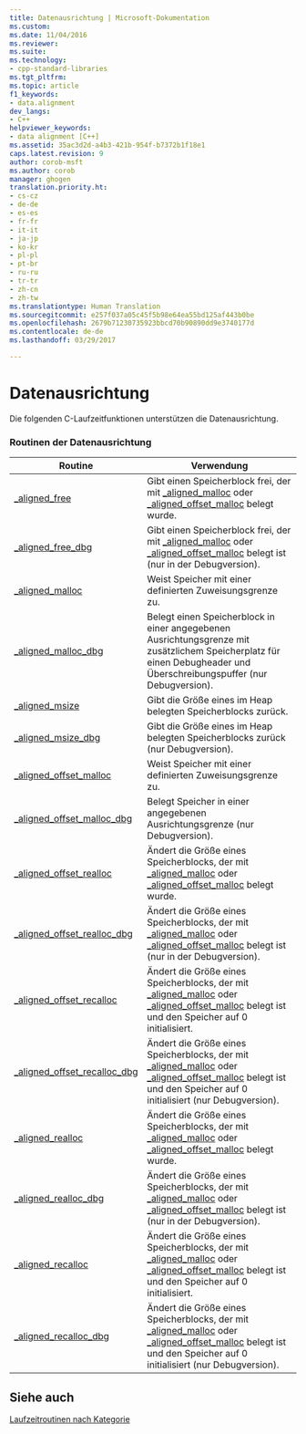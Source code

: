 ```yaml
---
title: Datenausrichtung | Microsoft-Dokumentation
ms.custom: 
ms.date: 11/04/2016
ms.reviewer: 
ms.suite: 
ms.technology:
- cpp-standard-libraries
ms.tgt_pltfrm: 
ms.topic: article
f1_keywords:
- data.alignment
dev_langs:
- C++
helpviewer_keywords:
- data alignment [C++]
ms.assetid: 35ac3d2d-a4b3-421b-954f-b7372b1f18e1
caps.latest.revision: 9
author: corob-msft
ms.author: corob
manager: ghogen
translation.priority.ht:
- cs-cz
- de-de
- es-es
- fr-fr
- it-it
- ja-jp
- ko-kr
- pl-pl
- pt-br
- ru-ru
- tr-tr
- zh-cn
- zh-tw
ms.translationtype: Human Translation
ms.sourcegitcommit: e257f037a05c45f5b98e64ea55bd125af443b0be
ms.openlocfilehash: 2679b71230735923bbcd70b90890dd9e3740177d
ms.contentlocale: de-de
ms.lasthandoff: 03/29/2017

---
```

# <a name="data-alignment"></a>Datenausrichtung
Die folgenden C-Laufzeitfunktionen unterstützen die Datenausrichtung.  
  
### <a name="data-alignment-routines"></a>Routinen der Datenausrichtung  
  
|Routine|Verwendung|  
|-------------|---------|  
|[_aligned_free](../c-runtime-library/reference/aligned-free.md)|Gibt einen Speicherblock frei, der mit [_aligned_malloc](../c-runtime-library/reference/aligned-malloc.md) oder [_aligned_offset_malloc](../c-runtime-library/reference/aligned-offset-malloc.md) belegt wurde.|  
|[_aligned_free_dbg](../c-runtime-library/reference/aligned-free-dbg.md)|Gibt einen Speicherblock frei, der mit [_aligned_malloc](../c-runtime-library/reference/aligned-malloc.md) oder [_aligned_offset_malloc](../c-runtime-library/reference/aligned-offset-malloc.md) belegt ist (nur in der Debugversion).|  
|[_aligned_malloc](../c-runtime-library/reference/aligned-malloc.md)|Weist Speicher mit einer definierten Zuweisungsgrenze zu.|  
|[_aligned_malloc_dbg](../c-runtime-library/reference/aligned-malloc-dbg.md)|Belegt einen Speicherblock in einer angegebenen Ausrichtungsgrenze mit zusätzlichem Speicherplatz für einen Debugheader und Überschreibungspuffer (nur Debugversion).|  
|[_aligned_msize](../c-runtime-library/reference/aligned-msize.md)|Gibt die Größe eines im Heap belegten Speicherblocks zurück.|  
|[_aligned_msize_dbg](../c-runtime-library/reference/aligned-msize-dbg.md)|Gibt die Größe eines im Heap belegten Speicherblocks zurück (nur Debugversion).|  
|[_aligned_offset_malloc](../c-runtime-library/reference/aligned-offset-malloc.md)|Weist Speicher mit einer definierten Zuweisungsgrenze zu.|  
|[_aligned_offset_malloc_dbg](../c-runtime-library/reference/aligned-offset-malloc-dbg.md)|Belegt Speicher in einer angegebenen Ausrichtungsgrenze (nur Debugversion).|  
|[_aligned_offset_realloc](../c-runtime-library/reference/aligned-offset-realloc.md)|Ändert die Größe eines Speicherblocks, der mit [_aligned_malloc](../c-runtime-library/reference/aligned-malloc.md) oder [_aligned_offset_malloc](../c-runtime-library/reference/aligned-offset-malloc.md) belegt wurde.|  
|[_aligned_offset_realloc_dbg](../c-runtime-library/reference/aligned-offset-realloc-dbg.md)|Ändert die Größe eines Speicherblocks, der mit [_aligned_malloc](../c-runtime-library/reference/aligned-malloc.md) oder [_aligned_offset_malloc](../c-runtime-library/reference/aligned-offset-malloc.md) belegt ist (nur in der Debugversion).|  
|[_aligned_offset_recalloc](../c-runtime-library/reference/aligned-offset-recalloc.md)|Ändert die Größe eines Speicherblocks, der mit [_aligned_malloc](../c-runtime-library/reference/aligned-malloc.md) oder [_aligned_offset_malloc](../c-runtime-library/reference/aligned-offset-malloc.md) belegt ist und den Speicher auf 0 initialisiert.|  
|[_aligned_offset_recalloc_dbg](../c-runtime-library/reference/aligned-offset-recalloc-dbg.md)|Ändert die Größe eines Speicherblocks, der mit [_aligned_malloc](../c-runtime-library/reference/aligned-malloc.md) oder [_aligned_offset_malloc](../c-runtime-library/reference/aligned-offset-malloc.md) belegt ist und den Speicher auf 0 initialisiert (nur Debugversion).|  
|[_aligned_realloc](../c-runtime-library/reference/aligned-realloc.md)|Ändert die Größe eines Speicherblocks, der mit [_aligned_malloc](../c-runtime-library/reference/aligned-malloc.md) oder [_aligned_offset_malloc](../c-runtime-library/reference/aligned-offset-malloc.md) belegt wurde.|  
|[_aligned_realloc_dbg](../c-runtime-library/reference/aligned-realloc-dbg.md)|Ändert die Größe eines Speicherblocks, der mit [_aligned_malloc](../c-runtime-library/reference/aligned-malloc.md) oder [_aligned_offset_malloc](../c-runtime-library/reference/aligned-offset-malloc.md) belegt ist (nur in der Debugversion).|  
|[_aligned_recalloc](../c-runtime-library/reference/aligned-recalloc.md)|Ändert die Größe eines Speicherblocks, der mit [_aligned_malloc](../c-runtime-library/reference/aligned-malloc.md) oder [_aligned_offset_malloc](../c-runtime-library/reference/aligned-offset-malloc.md) belegt ist und den Speicher auf 0 initialisiert.|  
|[_aligned_recalloc_dbg](../c-runtime-library/reference/aligned-recalloc-dbg.md)|Ändert die Größe eines Speicherblocks, der mit [_aligned_malloc](../c-runtime-library/reference/aligned-malloc.md) oder [_aligned_offset_malloc](../c-runtime-library/reference/aligned-offset-malloc.md) belegt ist und den Speicher auf 0 initialisiert (nur Debugversion).|  
  
## <a name="see-also"></a>Siehe auch  
 [Laufzeitroutinen nach Kategorie](../c-runtime-library/run-time-routines-by-category.md)
